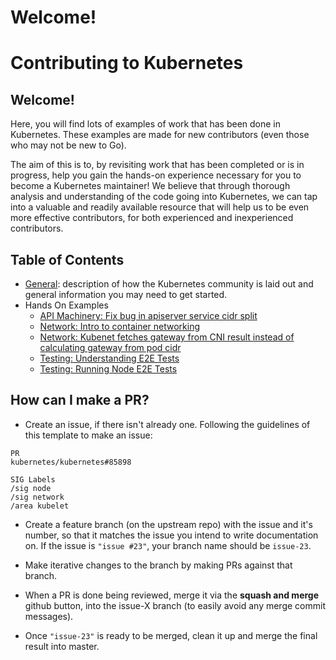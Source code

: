 # Welcome!

# Contributing to Kubernetes

## Welcome!

Here, you will find lots of examples of work that has been done in Kubernetes.
These examples are made for new contributors (even those who may not be new to
Go).

The aim of this is to, by revisiting work that has been completed or is in progress,
help you gain the hands-on experience necessary for you to become a Kubernetes maintainer!
We believe that through thorough analysis and understanding of the code going into Kubernetes,
we can tap into a valuable and readily available resource that will help us to be even
more effective contributors, for both experienced and inexperienced contributors.

## Table of Contents
* [General](./general): description of how the Kubernetes community is laid out
  and general information you may need to get started.
* Hands On Examples
  * [API Machinery: Fix bug in apiserver service cidr split](./kk-pr-85968)
  * [Network: Intro to container networking](./networking)
  * [Network: Kubenet fetches gateway from CNI result instead of calculating gateway from pod cidr](./kk-pr-85993)
  * [Testing: Understanding E2E Tests](./e2e-tests)
  * [Testing: Running Node E2E Tests](./e2e-node-tests/)

## How can I make a PR?
- Create an issue, if there isn't already one. Following the guidelines of this template to make an issue:

```
PR
kubernetes/kubernetes#85898

SIG Labels
/sig node
/sig network
/area kubelet
```

- Create a feature branch (on the upstream repo) with the issue and it's number, so that it matches the issue you intend to write documentation on. If the issue is `"issue #23"`, your branch name should be `issue-23`.

- Make iterative changes to the branch by making PRs against that branch.

- When a PR is done being reviewed, merge it via the **squash and merge** github button, into the issue-X branch (to easily avoid any merge commit messages).

- Once `"issue-23"` is ready to be merged, clean it up and merge the final result into master.
